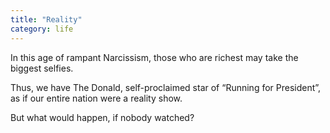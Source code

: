 ```yaml
---
title: "Reality"
category: life
---
```


In this age
of rampant Narcissism,
those who are richest
may take the biggest selfies.

Thus,
we have The Donald,
self-proclaimed star of
“Running for President”,
as if our entire nation
were a reality show.

But what would happen,
if nobody watched?
